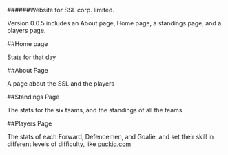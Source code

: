 ######Website for SSL corp. limited.

Version 0.0.5 includes an About page, Home page, a standings page, and a players page.

##Home page

Stats for that day

##About Page

A page about the SSL and the players

##Standings Page

The stats for the six teams, and the standings of all the teams

##Players Page

The stats of each Forward, Defencemen, and Goalie, and set their skill in different levels of difficulty, like <a href="github.com/PuckIQ">puckiq.com</a>
